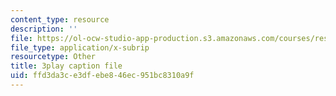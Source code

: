 ```yaml
---
content_type: resource
description: ''
file: https://ol-ocw-studio-app-production.s3.amazonaws.com/courses/res-6-007-signals-and-systems-spring-2011/ffd3da3ce3dfebe846ec951bc8310a9f_8g4UudyOetE.srt
file_type: application/x-subrip
resourcetype: Other
title: 3play caption file
uid: ffd3da3c-e3df-ebe8-46ec-951bc8310a9f
---
```

